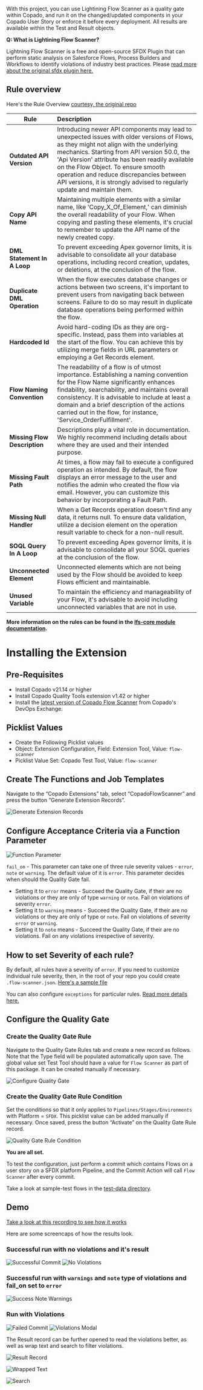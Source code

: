 With this project, you can use Lightining Flow Scanner as a quality gate within Copado, and run it on the changed/updated components in your Copado User Story or enforce it before every deployment. All results are available within the Test and Result objects.

**Q: What is Lightining Flow Scanner?**

Lightning Flow Scanner is a free and open-source SFDX Plugin that can perform static analysis on Salesforce Flows, Process Builders and Workflows to identify violations of industry best practices. Please [read more about the original sfdx plugin here.](https://github.com/Lightning-Flow-Scanner/lightning-flow-scanner-sfdx)

## Rule overview
Here's the Rule Overview [courtesy, the original repo](https://github.com/Lightning-Flow-Scanner/lightning-flow-scanner-sfdx?tab=readme-ov-file#rule-overview)

| Rule       | Description |
|--------------|:-----------|
| **Outdated API Version** | Introducing newer API components may lead to unexpected issues with older versions of Flows, as they might not align with the underlying mechanics. Starting from API version 50.0, the 'Api Version' attribute has been readily available on the Flow Object. To ensure smooth operation and reduce discrepancies between API versions, it is strongly advised to regularly update and maintain them. |
| **Copy API Name** | Maintaining multiple elements with a similar name, like 'Copy_X_Of_Element,' can diminish the overall readability of your Flow. When copying and pasting these elements, it's crucial to remember to update the API name of the newly created copy. |
| **DML Statement In A Loop** |  To prevent exceeding Apex governor limits, it is advisable to consolidate all your database operations, including record creation, updates, or deletions, at the conclusion of the flow. |
| **Duplicate DML Operation** |   When the flow executes database changes or actions between two screens, it's important to prevent users from navigating back between screens. Failure to do so may result in duplicate database operations being performed within the flow. |
| **Hardcoded Id** |  Avoid hard-coding IDs as they are org-specific. Instead, pass them into variables at the start of the flow. You can achieve this by utilizing merge fields in URL parameters or employing a Get Records element. |
| **Flow Naming Convention** |  The readability of a flow is of utmost importance. Establishing a naming convention for the Flow Name significantly enhances findability, searchability, and maintains overall consistency. It is advisable to include at least a domain and a brief description of the actions carried out in the flow, for instance, 'Service_OrderFulfillment'. |
| **Missing Flow Description** |   Descriptions play a vital role in documentation. We highly recommend including details about where they are used and their intended purpose. |
| **Missing Fault Path** |  At times, a flow may fail to execute a configured operation as intended. By default, the flow displays an error message to the user and notifies the admin who created the flow via email. However, you can customize this behavior by incorporating a Fault Path. |
| **Missing Null Handler**      |   When a Get Records operation doesn't find any data, it returns null. To ensure data validation, utilize a decision element on the operation result variable to check for a non-null result. |
| **SOQL Query In A Loop** |  To prevent exceeding Apex governor limits, it is advisable to consolidate all your SOQL queries at the conclusion of the flow. |
| **Unconnected Element** |  Unconnected elements which are not being used by the Flow should be avoided to keep Flows efficient and maintainable. |
| **Unused Variable**      |  To maintain the efficiency and manageability of your Flow, it's advisable to avoid including unconnected variables that are not in use. |

**More information on the rules can be found in the [lfs-core module documentation](https://github.com/Lightning-Flow-Scanner/lightning-flow-scanner-core).**

# Installing the Extension

## Pre-Requisites
* Install Copado v21.14 or higher
* Install Copado Quality Tools extension v1.42 or higher
* Install the [latest version of Copado Flow Scanner](https://login.salesforce.com/packaging/installPackage.apexp?p0=04t8Z000000Bop3QAC) from Copado's DevOps Exchange.

## Picklist Values

* Create the Following Picklist values
* Object: Extension Configuration, Field: Extension Tool, Value: `flow-scanner`
* Picklist Value Set: Copado Test Tool, Value: `flow-scanner`

## Create The Functions and Job Templates
Navigate to the “Copado Extensions” tab, select “CopadoFlowScanner” and press the button “Generate Extension Records”.

![Generate Extension Records](./assets/images/generate-extension-records.png)

## Configure Acceptance Criteria via a Function Parameter
 ![Function Parameter](./assets/images/function-parameter.png)

`fail_on` - This parameter can take one of three rule severity values - `error`, `note` or `warning`. The default value of it is `error`. This parameter decides when should the Quality Gate fail.

  - Setting it to `error` means - Succeed the Quality Gate, if their are no violations or they are only of type `warning` or `note`. Fail on violations of severity `error`.
  - Setting it to `warning` means - Succeed the Quality Gate, if their are no violations or they are only of type or `note`. Fail on violations of severity `error` or `warning`.
  - Setting it to `note` means - Succeed the Quality Gate, if their are no violations. Fail on any violations irrespective of severity.

## How to set Severity of each rule?

By default, all rules have a severity of `error`. If you need to customize individual rule severity, then, in the root of your repo you could create `.flow-scanner.json`. [Here's a sample file](./.flow-scanner.json)

You can also configure `exceptions` for particular rules. [Read more details here.](https://github.com/Lightning-Flow-Scanner/lightning-flow-scanner-sfdx?tab=readme-ov-file#configuration)

## Configure the Quality Gate

### Create the Quality Gate Rule
Navigate to the Quality Gate Rules tab and create a new record as follows. Note that the Type field will be populated automatically upon save. The global value set Test Tool should have a value for `Flow Scanner` as part of this package. It can be created manually if necessary.

![Configure Quality Gate](./assets/images/create-quality-gate-rule.png)

### Create the Quality Gate Rule Condition
Set the conditions so that it only applies to `Pipelines/Stages/Environments` with Platform = `SFDX`. This picklist value can be added manually if necessary.
Once saved, press the button “Activate” on the Quality Gate Rule record.

![Quality Gate Rule Condition](./assets/images/quality-gate-rule-condition.png)

**You are all set.**

To test the configuration, just perform a commit which contains Flows on a user story on a SFDX platform Pipeline, and the Commit Action will call `Flow Scanner` after every commit.

Take a look at sample-test flows in the [test-data directory](./test-data/flows/).

## Demo

[Take a look at this recording to see how it works](https://www.loom.com/share/d5fc87459e714e94b72abcd5511be5d8)

Here are some screencaps of how the results look.
### Successful run with no violations and it's result
![Successful Commit](./assets/images/successful-commit.png)
![No Violations](./assets/images/no-violations.png)

### Successful run with `warnings` and `note` type of violations and fail_on set to `error`
![Success Note Warnings](./assets/images/note-warning.png)

### Run with Violations
![Failed Commit](./assets/images/failed-commit.png)
![Violations Modal](./assets/images/violations-modal.png)

The Result record can be further opened to read the violations better, as well as wrap text and search to filter violations.

![Result Record](./assets/images/violations-result.png)

![Wrapped Text](./assets/images/violations-wrapped-text.png)

![Search](./assets/images/violations-search.png)

